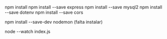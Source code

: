 npm install
npm install --save express
npm install --save mysql2
npm install --save dotenv
npm install --save cors

npm install --save-dev nodemon (falta instalar)

node --watch index.js

